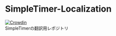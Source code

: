 # SimpleTimer-Localization
[![Crowdin](https://badges.crowdin.net/simpletimer/localized.svg)](https://translate.simpletimer.dev/project/simpletimer)  
SimpleTimerの翻訳用レポジトリ
